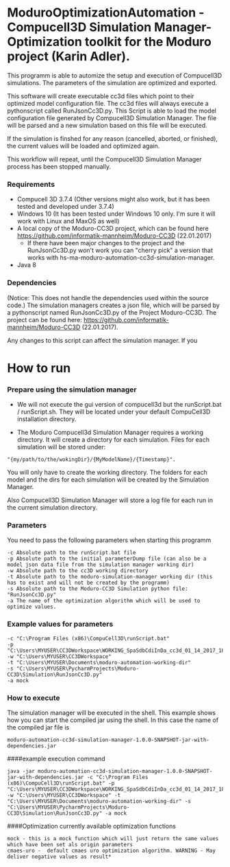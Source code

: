 # ModuroOptimizationAutomation - Compucell3D Simulation Manager-Optimization toolkit for the Moduro project (Karin Adler).

This programm is able to automize the setup and execution of Compucell3D simulations.
The parameters of the simulation are optimized and exported.

This software will create executable cc3d files which point to their optimized model configuration file.
The cc3d files will always execute a pythonscript called RunJsonCc3D.py. This Script is able to load the
model configuration file generated by Compucell3D Simulation Manager. The file will be parsed and a new
simulation based on this file will be executed.

If the simulation is finshed for any reason (cancelled, aborted, or finished), the current values 
will be loaded and optimized again.

This workflow will repeat, until the Compucell3D Simulation Manager process
has been stopped manually. 


### Requirements

- Compucell 3D 3.7.4 (Other versions might also work, but it has been tested and developed under 3.7.4)
- Windows 10 (It has been tested under Windows 10 only. I'm sure it will work with Linux and MaxOS as well)
- A local copy of the Moduro-CC3D project, which can be found here 
https://github.com/informatik-mannheim/Moduro-CC3D (22.01.2017)
  - If there have been major changes to the project and the RunJsonCc3D.py won't work you can 
  "cherry pick" a version that works   with hs-ma-moduro-automation-cc3d-simulation-manager. 
- Java 8

### Dependencies
(Notice: This does not handle the dependencies used within the source code.)
The simulation managers creates a json file, which will be parsed by a pythonscript named RunJsonCc3D.py
of the Project Moduro-CC3D. The project can be found here: https://github.com/informatik-mannheim/Moduro-CC3D (22.01.2017). 
 
Any changes to this script can affect the simulation manager. If you 

# How to run

### Prepare using the simulation manager
- We will not execute the gui version of compucell3d but the runScript.bat / runScript.sh. They will be located under
your default CompuCell3D installation directory.

- The Moduro Compucell3d Simulation Manager requires a working directory. It will create a directory for each simulation.
Files for each simulation will be stored under: 
```
"{my/path/to/the/wokingDir}/{MyModelName}/{Timestamp}". 
```
You will only have to create the working directory. The folders for each model and the dirs for each simulation will be
created by the Simulation Manager. 

Also Compucell3D Simulation Manager will store a log file for each run in the current simulation directory.

### Parameters
You need to pass the following parameters when starting this programm
```
-c Absolute path to the runScript.bat file
-p Absolute path to the initial parameterDump file (can also be a model json data file from the simulation manager working dir)
-w Absolute path to the cc3D working directory
-t Absolute path to the moduro-simulation-manager working dir (this has to exist and will not be created by the programm)
-s Absolute path to the Moduro-CC3D Simulation python file: "RunJsonCc3D.py"
-a The name of the optimization algorithm which will be used to optimize values.
```
### Example values for parameters
```
-c "C:\Program Files (x86)\CompuCell3D\runScript.bat"
-p "C:\Users\MYUSER\CC3DWorkspace\WORKING_SpaSdbCdiInDa_cc3d_01_14_2017_18_06_47\ParameterDump.dat"
-w "C:\Users\MYUSER\CC3DWorkspace"
-t "C:\Users\MYUSER\Documents\moduro-automation-working-dir"
-s "C:\Users\MYUSER\PycharmProjects\Moduro-CC3D\Simulation\RunJsonCc3D.py"
-a mock
```

###  How to execute 
The simulation manager will be executed in the shell. 
This example shows how you can start the compiled jar using the shell.
In this case the name of the compiled jar file is
```
moduro-automation-cc3d-simulation-manager-1.0.0-SNAPSHOT-jar-with-dependencies.jar
```

####example execution command
```
java -jar moduro-automation-cc3d-simulation-manager-1.0.0-SNAPSHOT-jar-with-dependencies.jar -c "C:\Program Files (x86)\CompuCell3D\runScript.bat" -p "C:\Users\MYUSER\CC3DWorkspace\WORKING_SpaSdbCdiInDa_cc3d_01_14_2017_18_06_47\ParameterDump.dat" -w "C:\Users\MYUSER\CC3DWorkspace" -t "C:\Users\MYUSER\Documents\moduro-automation-working-dir" -s "C:\Users\MYUSER\PycharmProjects\Moduro-CC3D\Simulation\RunJsonCc3D.py" -a mock
```

####Optimization
currently available optimization functions
```
mock - this is a mock function which will just return the same values which have been set als origin parameters
cmaes-uro -  default cmaes uro optimization algorithm. WARNING - May deliver negative values as result*
```

  
 
